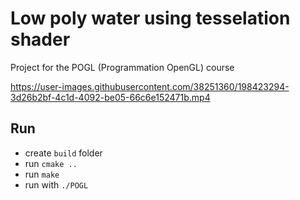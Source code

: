 # Low poly water using tesselation shader
Project for the POGL (Programmation OpenGL) course

https://user-images.githubusercontent.com/38251360/198423294-3d26b2bf-4c1d-4092-be05-66c6e152471b.mp4

## Run
- create `build` folder
- run `cmake ..`
- run `make`
- run with `./POGL`
